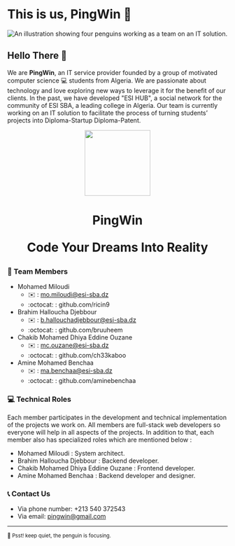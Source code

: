 # This is us, PingWin 🐧

![An illustration showing four penguins working as a team on an IT solution.](https://i.ibb.co/hfggqZz/pingwin.png)

## Hello There 👋

We are **PingWin**, an IT service provider founded by a group of motivated computer science 💻 students from Algeria. We are passionate about technology and love exploring new ways to leverage it for the benefit of our clients. In the past, we have developed "ESI HUB", a social network for the community of ESI SBA, a leading college in Algeria. Our team is currently working on an IT solution to facilitate the process of turning students’ projects into Diploma-Startup Diploma-Patent.


<div align="center">
    <img src="https://i.ibb.co/X4qdB4B/logopingwin.png" height="150"/> 
</div>

<h1 align="center">
  PingWin

  Code Your Dreams Into Reality
</h1>

### 🧑 Team Members

* Mohamed Miloudi
    * ✉️ : mo.miloudi@esi-sba.dz
    * :octocat: : github.com/ricin9
* Brahim Halloucha Djebbour
    * ✉️ : b.hallouchadjebbour@esi-sba.dz
    * :octocat: : github.com/bruuheem
* Chakib Mohamed Dhiya Eddine Ouzane
    * ✉️ : mc.ouzane@esi-sba.dz
    * :octocat: : github.com/ch33kaboo
* Amine Mohamed Benchaa
    * ✉️ : ma.benchaa@esi-sba.dz
    * :octocat: : github.com/aminebenchaa

### 💻 Technical Roles

Each member participates in the development and technical implementation of the projects we work on. All members are full-stack web developers so everyone will help in all aspects of the projects. In addition to that, each member also has specialized roles which are mentioned below :
* Mohamed Miloudi : System architect.
* Brahim Halloucha Djebbour : Backend developer.
* Chakib Mohamed Dhiya Eddine Ouzane : Frontend developer.
* Amine Mohamed Benchaa : Backend developer and designer.

### 📞 Contact Us

* Via phone number: +213 540 372543
* Via email: pingwin@gmail.com

---

<sub>🤫 Psst! keep quiet, the penguin is focusing.</sub>

<!--
Made with 🖤 by ch33kaboo
-->

